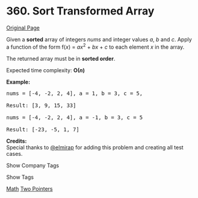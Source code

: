 # 360. Sort Transformed Array

[Original Page](https://leetcode.com/problems/sort-transformed-array/)

Given a **sorted** array of integers _nums_ and integer values _a_, _b_ and _c_. Apply a function of the form f(_x_) = _ax_<sup>2</sup> + _bx_ + _c_ to each element _x_ in the array.

The returned array must be in **sorted order**.

Expected time complexity: **O(_n_)**

**Example:**  

<pre>nums = [-4, -2, 2, 4], a = 1, b = 3, c = 5,

Result: [3, 9, 15, 33]

nums = [-4, -2, 2, 4], a = -1, b = 3, c = 5

Result: [-23, -5, 1, 7]
</pre>

**Credits:**  
Special thanks to [@elmirap](https://discuss.leetcode.com/user/elmirap) for adding this problem and creating all test cases.

<div>

<div id="company_tags" class="btn btn-xs btn-warning">Show Company Tags</div>

<span class="hidebutton" style="display: none;">[Google](/company/google/)</span></div>

<div>

<div id="tags" class="btn btn-xs btn-warning">Show Tags</div>

<span class="hidebutton">[Math](/tag/math/) [Two Pointers](/tag/two-pointers/)</span></div>